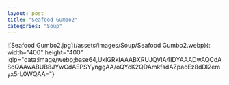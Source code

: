 ```yaml
---
layout: post
title: "Seafood Gumbo2"
categories: "Soup"
---
```

![Seafood Gumbo2.jpg](/assets/images/Soup/Seafood Gumbo2.webp){: width="400" height="400" lqip="data:image/webp;base64,UklGRkIAAABXRUJQVlA4IDYAAADwAQCdASoQAAwABUB8JYwCdAEPSYynggAA/oQYcK2QDAmkfsdAZpaoEz8dDI2emyx5rL0WQAA="}

